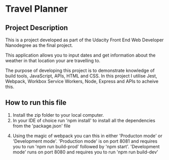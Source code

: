 # Travel Planner

<!-- ![Screenshot](src/client/images/Screenshot.jpg "Screenshot") -->

## Project Description

This is a project developed as part of the Udacity Front End Web Developer Nanodegree as the final project.

This application allows you to input dates and get information about the weather in that location your are travelling to.

The purpose of developing this project is to demonstrate knowledge of build tools, JavaScript, APIs, HTML and CSS. In this project I utilise Jest, Webpack, Workbox Service Workers, Node, Express and APIs to acheive this.

## How to run this file

1. Install the zip folder to your local computer.
2. In your IDE of choice run 'npm install' to install all the dependencies from the 'package.json' file
<!-- 3. Create a '.env' file and fill it with an 'API_KEY'. -->
4. Using the magic of webpack you can this in either 'Producton mode' or 'Development mode'. 'Production mode' is on port 8081 and requires you to run 'npm run build-prod' followed by 'npm start'. 'Development mode' runs on port 8080 and requires you to run 'npm run build-dev'